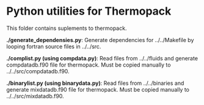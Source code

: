 # Python utilities for Thermopack

This folder contains suplements to thermopack.

**./generate_dependensies.py**: Generate dependencies for ../../Makefile by looping fortran source files in ../../src.  
  
**./complist.py (using compdata.py)**: Read files from ../../fluids and generate compdatadb.f90 file for thermopack. Must be copied manually to ../../src/compdatadb.f90.  
  
**./binarylist.py (using binarydata.py)**: Read files from ../../binaries and generate mixdatadb.f90 file for thermopack. Must be copied manually to ../../src/mixdatadb.f90.  
